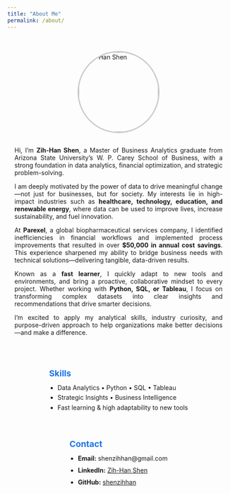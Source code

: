 ```yaml
---
title: "About Me"
permalink: /about/
---
```


<style>
/* Container and image layout */
.about-wrapper {
  display: flex;
  flex-direction: column;
  align-items: center;
  max-width: 900px;
  margin: auto;
  padding: 2rem 1rem;
  text-align: left;
}

.about-photo {
  width: 180px;
  height: 180px;
  border-radius: 50%;
  object-fit: cover;
  margin-bottom: 1rem;
  border: 3px solid #ccc;
}

.about-content {
  text-align: justify;
  max-width: 700px;
}

/* Section formatting */
.section {
  margin-top: 2rem;
  max-width: 700px;
}

.section h3 {
  margin-bottom: 0.6rem;
  color: #1a73e8;
  font-size: 1.2rem;
}

ul.skills, ul.contact-list {
  margin: 0;
  padding-left: 1.2rem;
  line-height: 1.6;
}
.contact-list li {
  margin-bottom: 0.3rem;
}
</style>

<div class="about-wrapper">
  <img class="about-photo" src="https://github.com/shenzihhan.png" alt="Zih-Han Shen">
  
  <div class="about-content">

Hi, I’m **Zih-Han Shen**, a Master of Business Analytics graduate from Arizona State University’s W. P. Carey School of Business, with a strong foundation in data analytics, financial optimization, and strategic problem-solving.

I am deeply motivated by the power of data to drive meaningful change—not just for businesses, but for society. My interests lie in high-impact industries such as **healthcare, technology, education, and renewable energy**, where data can be used to improve lives, increase sustainability, and fuel innovation.

At **Parexel**, a global biopharmaceutical services company, I identified inefficiencies in financial workflows and implemented process improvements that resulted in over **$50,000 in annual cost savings**. This experience sharpened my ability to bridge business needs with technical solutions—delivering tangible, data-driven results.

Known as a **fast learner**, I quickly adapt to new tools and environments, and bring a proactive, collaborative mindset to every project. Whether working with **Python, SQL, or Tableau**, I focus on transforming complex datasets into clear insights and recommendations that drive smarter decisions.

I’m excited to apply my analytical skills, industry curiosity, and purpose-driven approach to help organizations make better decisions—and make a difference.

  </div>

  <div class="section">
    <h3>Skills</h3>
    <ul class="skills">
      <li>Data Analytics • Python • SQL • Tableau</li>
      <li>Strategic Insights • Business Intelligence</li>
      <li>Fast learning & high adaptability to new tools</li>
    </ul>
  </div>

  <div class="section">
    <h3>Contact</h3>
    <ul class="contact-list">
      <li><strong>Email:</strong> shenzihhan@gmail.com</li>
      <li><strong>LinkedIn:</strong> <a href="https://www.linkedin.com/in/zih-han-shen-552983286/" target="_blank">Zih-Han Shen</a></li>
      <li><strong>GitHub:</strong> <a href="https://github.com/shenzihhan" target="_blank">shenzihhan</a></li>
    </ul>
  </div>
</div>
